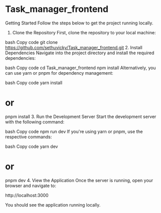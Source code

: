 # Task_manager_frontend
Getting Started
Follow the steps below to get the project running locally.

1. Clone the Repository
First, clone the repository to your local machine:

bash
Copy code
git clone https://github.com/sethuvicky/Task_manager_frontend.git
2. Install Dependencies
Navigate into the project directory and install the required dependencies:

bash
Copy code
cd Task_manager_frontend
npm install
Alternatively, you can use yarn or pnpm for dependency management:

bash
Copy code
yarn install
# or
pnpm install
3. Run the Development Server
Start the development server with the following command:

bash
Copy code
npm run dev
If you're using yarn or pnpm, use the respective commands:

bash
Copy code
yarn dev
# or
pnpm dev
4. View the Application
Once the server is running, open your browser and navigate to:

http://localhost:3000

You should see the application running locally.
